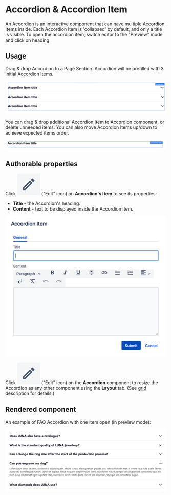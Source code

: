 # Accordion & Accordion Item

An Accordion is an interactive component that can have multiple Accordion Items inside. Each Accordion Item is 'collapsed' by default, and only a title is visible. To open the accordion item, switch editor to the "Preview" mode and click on heading.

## Usage

Drag & drop Accordion to a Page Section. Accordion will be prefilled with 3 initial Accordion Items. 

<p align="center" width="100%">
    <img class="image--with-border" src="./accordion.jpg" alt="Accordion">
</p>

You can drag & drop additional Accordion Item to Accordion component, or delete unneeded items. You can also move Accordion Items up/down to achieve expected items order.

<p align="center" width="100%">
    <img class="image--with-border" src="./accordion-item.jpg" alt="Accordion Item">
</p>


## Authorable properties
Click <img class="image--inline" src="../images/edit-icon.jpg" alt="Edit icon"> ("Edit" icon) on **Accordion's Item** to see its properties:

- **Title** - the Accordion's heading.
- **Content** - text to be displayed inside the Accordion Item.

<p align="center" width="100%">
    <img class="image--with-border" src="./dialog-accordion-item.jpg" alt="Accordion Item" width="500px">
</p>


Click <img class="image--inline" src="../images/edit-icon.jpg" alt="Edit icon"> ("Edit" icon) on the **Accordion** component to resize the Accordion as any other component using the **Layout** tab. (See [grid](../grid) description for details.)

## Rendered component
An example of FAQ Accordion with one item open (in preview mode):

<p align="center" width="100%">
    <img class="image--with-border" src="./12-col-acc.jpg" alt="Accordion: 12 cols example">
</p>
